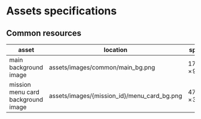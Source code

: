 # Assets specifications

## Common resources

asset | location | spec | comment
------|----------|------|--------
main background image | assets/images/common/main_bg.png |  1784 × 970 | used in home, menu
mission menu card background image | assets/images/{mission_id}/menu_card_bg.png |  472 × 314 | used in menu
